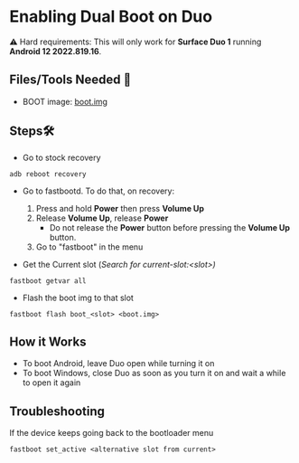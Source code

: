 # Enabling Dual Boot on Duo

⚠️ Hard requirements: This will only work for **Surface Duo 1** running **Android 12 2022.819.16**.

## Files/Tools Needed 📃
- BOOT image: [boot.img](LINK)
 
## Steps🛠️

- Go to stock recovery
```
adb reboot recovery
```
- Go to fastbootd. To do that, on recovery:
  1. Press and hold **Power** then press **Volume Up**
  2. Release **Volume Up**, release **Power**
     * Do not release the **Power** button before pressing the **Volume Up** button.
  4. Go to "fastboot" in the menu

- Get the Current slot (*Search for current-slot:<slot\>)*
```
fastboot getvar all
```

- Flash the boot img to that slot
```
fastboot flash boot_<slot> <boot.img>
```

## How it Works
- To boot Android, leave Duo open while turning it on
- To boot Windows, close Duo as soon as you turn it on and wait a while to open it again
  
## Troubleshooting
If the device keeps going back to the bootloader menu
```
fastboot set_active <alternative slot from current>
```
